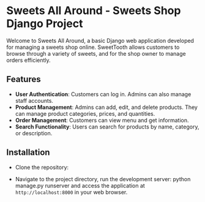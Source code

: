 # Sweets All Around - Sweets Shop Django Project

Welcome to Sweets All Around, a basic Django web application developed for managing a sweets shop online. SweetTooth allows customers to browse through a variety of sweets, and for the shop owner to manage orders efficiently.

## Features

- **User Authentication**: Customers can log in. Admins can also manage staff accounts.
- **Product Management**: Admins can add, edit, and delete products. They can manage product categories, prices, and quantities.
- **Order Management**: Customers can view menu and get information.
- **Search Functionality**: Users can search for products by name, category, or description.
## Installation

- Clone the repository:

- Navigate to the project directory, run the development server: python manage.py runserver and access the application at `http://localhost:8000` in your web browser.

